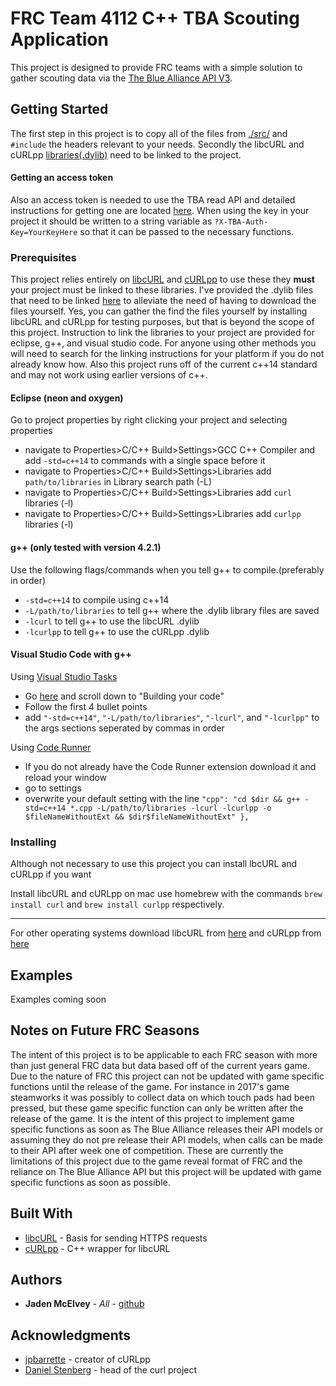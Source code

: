 # FRC Team 4112 C++ TBA Scouting Application
This project is designed to provide FRC teams with a simple solution to gather scouting data via the [The Blue Alliance API V3](https://www.thebluealliance.com/apidocs/v3). 

## Getting Started
The first step in this project is to copy all of the files from [./src/](https://github.com/JadenMcElvey/4112-Cpp-TBA-Scouting-Application/tree/master/src) and `#include` the headers relevant to your needs. Secondly the libcURL and cURLpp [libraries(.dylib)](https://github.com/JadenMcElvey/4112-Cpp-TBA-Scouting-Application/tree/master/Libraries) need to be linked to the project.
#### Getting an access token
Also an access token is needed to use the TBA read API and detailed instructions for getting one are located [here](https://www.thebluealliance.com/apidocs#apiv3). When using the key in your project it should be written to a string variable as `?X-TBA-Auth-Key=YourKeyHere` so that it can be passed to the necessary functions.

### Prerequisites
This project relies entirely on [libcURL](https://curl.haxx.se/libcurl/) and [cURLpp](http://www.curlpp.org) to use these they **must** your project must be linked to these libraries. I've provided the .dylib files that need to be linked [here](https://github.com/JadenMcElvey/4112-Cpp-TBA-Scouting-Application/tree/master/Libraries) to alleviate the need of having to download the files yourself. Yes, you can gather the find the files yourself by installing libcURL and cURLpp for testing purposes, but that is beyond the scope of this project. 
Instruction to link the libraries to your project are provided for eclipse, g++, and visual studio code. For anyone using other methods you will need to search for the linking instructions for your platform if you do not already know how. Also this project runs off of the current c++14 standard and may not work using earlier versions of c++.

#### Eclipse (neon and oxygen)
Go to project properties by right clicking your project and selecting properties  
* navigate to Properties>C/C++ Build>Settings>GCC C++ Compiler and add `-std=c++14` to commands with a single space before it
* navigate to Properties>C/C++ Build>Settings>Libraries add `path/to/libraries` in Library search path (-L)
* navigate to Properties>C/C++ Build>Settings>Libraries add `curl` libraries (-l)
* navigate to Properties>C/C++ Build>Settings>Libraries add `curlpp` libraries (-l)

#### g++ (only tested with version 4.2.1)
Use the following flags/commands when you tell g++ to compile.(preferably in order)  
* `-std=c++14` to compile using c++14
* `-L/path/to/libraries` to tell g++ where the .dylib library files are saved
* `-lcurl` to tell g++ to use the libcURL .dylib
* `-lcurlpp` to tell g++ to use the cURLpp .dylib

#### Visual Studio Code with g++
Using [Visual Studio Tasks](https://code.visualstudio.com/docs/languages/cpp#_getting-started)
* Go [here](https://code.visualstudio.com/docs/languages/cpp#_getting-started) and scroll down to "Building your code"
* Follow the first 4 bullet points
* add `"-std=c++14"`, `"-L/path/to/libraries"`, `"-lcurl"`, and `"-lcurlpp"` to the args sections seperated by commas in order

Using [Code Runner](https://marketplace.visualstudio.com/items?itemName=formulahendry.code-runner)
* If you do not already have the Code Runner extension download it and reload your window
* go to settings
* overwrite your default setting with the line `"cpp": "cd $dir && g++ -std=c++14 *.cpp -L/path/to/libraries -lcurl -lcurlpp -o $fileNameWithoutExt && $dir$fileNameWithoutExt"
    },`

### Installing
Although not necessary to use this project you can install lbcURL and cURLpp if you want

Install libcURL and cURLpp on mac use homebrew with the commands `brew install curl` and `brew install curlpp` respectively.
***
For other operating systems download libcURL from [here](https://curl.haxx.se/download.html) and cURLpp from [here](https://github.com/jpbarrette/curlpp/releases)

## Examples
Examples coming soon

## Notes on Future FRC Seasons
The intent of this project is to be applicable to each FRC season with more than just general FRC data but data based off of the current years game. Due to the nature of FRC this project can not be updated with game specific functions until the release of the game. For instance in 2017's game steamworks it was possibly to collect data on which touch pads had been pressed, but these game specific function can only be written after the release of the game. It is the intent of this project to implement game specific functions as soon as The Blue Alliance releases their API models or assuming they do not pre release their API models, when calls can be made to their API after week one of competition. These are currently the limitations of this project due to the game reveal format of FRC and the reliance on The Blue Alliance API but this project will be updated with game specific functions as soon as possible.

## Built With
* [libcURL](https://curl.haxx.se) - Basis for sending HTTPS requests
* [cURLpp](http://www.curlpp.org) - C++ wrapper for libcURL

## Authors
* **Jaden McElvey** - *All* - [github](https://github.com/JadenMcElvey)

## Acknowledgments
* [jpbarrette](https://github.com/jpbarrette) - creator of cURLpp
* [Daniel Stenberg](https://daniel.haxx.se) - head of the curl project